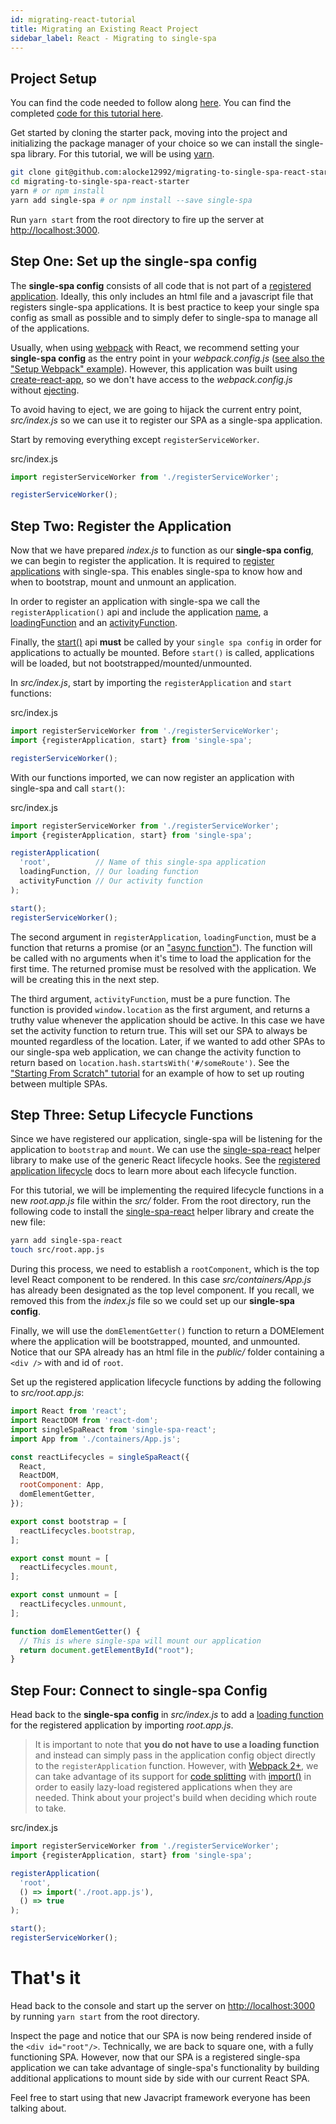 ```yaml
---
id: migrating-react-tutorial
title: Migrating an Existing React Project
sidebar_label: React - Migrating to single-spa
---
```


## Project Setup

You can find the code needed to follow along [here](https://github.com/alocke12992/migrating-to-single-spa-react-starter). You can find the completed [code for this tutorial here](https://github.com/alocke12992/migrating-to-single-spa-react).

Get started by cloning the starter pack, moving into the project and initializing the package manager of your choice so we can install the single-spa library. For this tutorial, we will be using [yarn](https://yarnpkg.com/en/).

```bash
git clone git@github.com:alocke12992/migrating-to-single-spa-react-starter.git
cd migrating-to-single-spa-react-starter
yarn # or npm install
yarn add single-spa # or npm install --save single-spa
```

Run `yarn start` from the root directory to fire up the server at [http://localhost:3000](http://localhost:3000).

## Step One: Set up the single-spa config

The __single-spa config__ consists of all code that is not part of a [registered application](single-spa-config.md#registeringapplications). Ideally, this only includes an html file and a javascript file that registers single-spa applications. It is best practice to keep your single spa config as small as possible and to simply defer to single-spa to manage all of the applications.

Usually, when using [webpack](https://webpack.js.org/) with React, we recommend setting your __single-spa config__ as the entry point in your *webpack.config.js* ([see also the "Setup Webpack" example](starting-from-scratch.md#1b-setup-webpack)). However, this application was built using [create-react-app](https://github.com/facebook/create-react-app), so we don't have access to the *webpack.config.js* without [ejecting](https://github.com/facebook/create-react-app/blob/master/packages/react-scripts/template/README.md#npm-run-eject).

To avoid having to eject, we are going to hijack the current entry point, *src/index.js* so we can use it to register our SPA as a single-spa application.

Start by removing everything except `registerServiceWorker`. 

<p class="filename">src/index.js</p>

```js
import registerServiceWorker from './registerServiceWorker';

registerServiceWorker();
```

## Step Two: Register the Application

Now that we have prepared *index.js* to function as our __single-spa config__, we can begin to register the application. It is required to [register applications](https://single-spa.js.org/docs/configuration.html#registering-applications) with single-spa. This enables single-spa to know how and when to bootstrap, mount and unmount an application.

In order to register an application with single-spa we call the `registerApplication()` api and include the application [name](single-spa-config.md#application-name), a [loadingFunction](single-spa-config.md#loading-function-or-application) and an [activityFunction](single-spa-config.md#activity-function).

Finally, the [start()](api.md#start) api **must** be called by your `single spa config` in order for applications to actually be mounted. Before `start()` is called, applications will be loaded, but not bootstrapped/mounted/unmounted.

In *src/index.js*, start by importing the `registerApplication` and `start` functions:

<p class="filename">src/index.js</p>

```js {2}
import registerServiceWorker from './registerServiceWorker';
import {registerApplication, start} from 'single-spa';

registerServiceWorker();
```

With our functions imported, we can now register an application with single-spa and call `start()`:

<p class="filename">src/index.js</p>

```js {4-8,10}
import registerServiceWorker from './registerServiceWorker';
import {registerApplication, start} from 'single-spa';

registerApplication(
  'root',          // Name of this single-spa application
  loadingFunction, // Our loading function
  activityFunction // Our activity function
);

start();
registerServiceWorker();
```

The second argument in `registerApplication`, `loadingFunction`, must be a function that returns a promise (or an ["async function"](https://ponyfoo.com/articles/understanding-javascript-async-await)). The function will be called with no arguments when it's time to load the application for the first time. The returned promise must be resolved with the application. We will be creating this in the next step.

The third argument, `activityFunction`, must be a pure function. The function is provided `window.location` as the first argument, and returns a truthy value whenever the application should be active. In this case we have set the activity function to return true. This will set our SPA to always be mounted regardless of the location. Later, if we wanted to add other SPAs to our single-spa web application, we can change the activity function to return based on `location.hash.startsWith('#/someRoute')`. See the ["Starting From Scratch" tutorial](starting-from-scratch.md#b-register-the-application) for an example of how to set up routing between multiple SPAs.

## Step Three: Setup Lifecycle Functions

Since we have registered our application, single-spa will be listening for the application to `bootstrap` and `mount`. We can use the [single-spa-react](ecosystem-react.md) helper library to make use of the generic React lifecycle hooks. See the [registered application lifecycle](building-applications.md#registered-application-lifecycle) docs to learn more about each lifecycle function.

For this tutorial, we will be implementing the required lifecycle functions in a new *root.app.js* file within the *src/* folder. From the root directory, run the following code to install the [single-spa-react](https://github.com/CanopyTax/single-spa-react) helper library and create the new file:

```bash
yarn add single-spa-react
touch src/root.app.js
```

During this process, we need to establish a `rootComponent`, which is the top level React component to be rendered. In this case *src/containers/App.js* has already been designated as the top level component. If you recall, we removed this from the *index.js* file so we could set up our __single-spa config__.

Finally, we will use the `domElementGetter()` function to return a DOMElement where the application will be bootstrapped, mounted, and unmounted. Notice that our SPA already has an html file in the *public/* folder containing a `<div />` with and id of `root`.

Set up the registered application lifecycle functions by adding the following to *src/root.app.js*:

```js
import React from 'react';
import ReactDOM from 'react-dom';
import singleSpaReact from 'single-spa-react';
import App from './containers/App.js';

const reactLifecycles = singleSpaReact({
  React,
  ReactDOM,
  rootComponent: App,
  domElementGetter,
});

export const bootstrap = [
  reactLifecycles.bootstrap,
];

export const mount = [
  reactLifecycles.mount,
];

export const unmount = [
  reactLifecycles.unmount,
];

function domElementGetter() {
  // This is where single-spa will mount our application  
  return document.getElementById("root");
}
```

## Step Four: Connect to single-spa Config

Head back to the __single-spa config__ in *src/index.js* to add a [loading function](single-spa-config.md#loading-function) for the registered application by importing *root.app.js*.

> It is important to note that **you do not have to use a loading function** and instead can simply pass in the application config object directly to the `registerApplication` function. However, with [Webpack 2+](https://webpack.js.org/), we can take advantage of its support for [code splitting](https://webpack.js.org/guides/code-splitting/) with [import()](https://webpack.js.org/api/module-methods/#import) in order to easily lazy-load registered applications when they are needed. Think about your project's build when deciding which route to take.

<p class="filename">src/index.js</p>

```js {8}
import registerServiceWorker from './registerServiceWorker';
import {registerApplication, start} from 'single-spa';

registerApplication(
  'root',
  () => import('./root.app.js'),
  () => true
);

start();
registerServiceWorker();
```

# That's it

Head back to the console and start up the server on [http://localhost:3000](http://localhost:3000) by running `yarn start` from the root directory.

Inspect the page and notice that our SPA is now being rendered inside of the `<div id="root"/>`. Technically, we are back to square one, with a fully functioning SPA. However, now that our SPA is a registered single-spa application we can take advantage of single-spa's functionality by building additional applications to mount side by side with our current React SPA.

Feel free to start using that new Javacript framework everyone has been talking about.